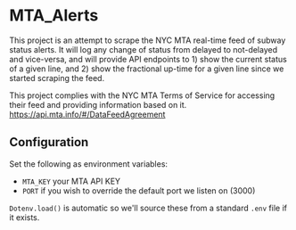 # MTA_Alerts
This project is an attempt to scrape the NYC MTA real-time feed of subway status alerts.
It will log any change of status from delayed to not-delayed and vice-versa, and will
provide API endpoints to 1) show the current status of a given line, and 2) show the
fractional up-time for a given line since we started scraping the feed.

This project complies with the NYC MTA Terms of Service for accessing their feed and
providing information based on it.
https://api.mta.info/#/DataFeedAgreement


## Configuration
Set the following as environment variables:

  * `MTA_KEY` your MTA API KEY
  * `PORT` if you wish to override the default port we listen on (3000)

`Dotenv.load()` is automatic so we'll source these from a standard `.env` file if it exists.
